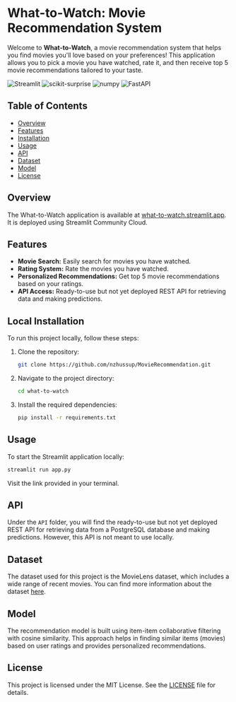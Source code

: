 # What-to-Watch: Movie Recommendation System

Welcome to **What-to-Watch**, a movie recommendation system that helps you find movies you'll love based on your preferences! This application allows you to pick a movie you have watched, rate it, and then receive top 5 movie recommendations tailored to your taste.


![Streamlit](https://img.shields.io/badge/Streamlit-FF4B4B?style=for-the-badge&logo=streamlit&logoColor=white)
![scikit-surprise](https://img.shields.io/badge/scikit--surprise-9B59B6?style=for-the-badge&logo=python&logoColor=white)
![numpy](https://img.shields.io/badge/numpy-013243?style=for-the-badge&logo=numpy&logoColor=white)
![FastAPI](https://img.shields.io/badge/FastAPI-009688?style=for-the-badge&logo=fastapi&logoColor=white)

## Table of Contents

- [Overview](#overview)
- [Features](#features)
- [Installation](#installation)
- [Usage](#usage)
- [API](#api)
- [Dataset](#dataset)
- [Model](#model)
- [License](#license)

## Overview

The What-to-Watch application is available at [what-to-watch.streamlit.app](https://what-to-watch.streamlit.app). It is deployed using Streamlit Community Cloud.

## Features

- **Movie Search:** Easily search for movies you have watched.
- **Rating System:** Rate the movies you have watched.
- **Personalized Recommendations:** Get top 5 movie recommendations based on your ratings.
- **API Access:** Ready-to-use but not yet deployed REST API for retrieving data and making predictions.

## Local Installation

To run this project locally, follow these steps:

1. Clone the repository:
    ```bash
    git clone https://github.com/nzhussup/MovieRecommendation.git
    ```
2. Navigate to the project directory:
    ```bash
    cd what-to-watch
    ```
3. Install the required dependencies:
    ```bash
    pip install -r requirements.txt
    ```

## Usage

To start the Streamlit application locally:
```bash
streamlit run app.py
```

Visit the link provided in your terminal.

## API

Under the `API` folder, you will find the ready-to-use but not yet deployed REST API for retrieving data from a PostgreSQL database and making predictions. However, this API is not meant to use locally.

## Dataset

The dataset used for this project is the MovieLens dataset, which includes a wide range of recent movies. You can find more information about the dataset [here](https://grouplens.org/datasets/movielens/).

## Model

The recommendation model is built using item-item collaborative filtering with cosine similarity. This approach helps in finding similar items (movies) based on user ratings and provides personalized recommendations.

## License

This project is licensed under the MIT License. See the [LICENSE](LICENSE) file for details.